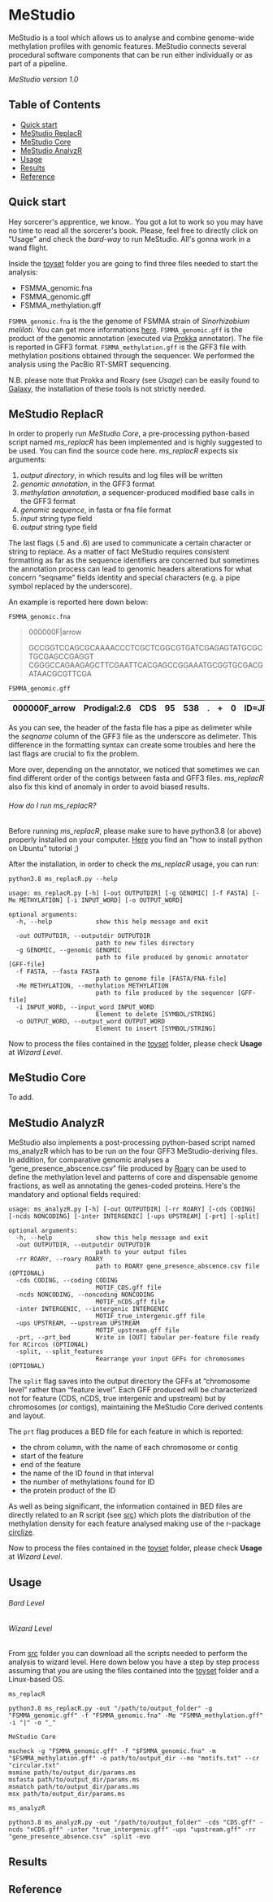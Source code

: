 # MeStudio
MeStudio is a tool which allows us to analyse and combine genome-wide methylation profiles with genomic features.
MeStudio connects several procedural software components that can be run either individually or as part of a pipeline.

*MeStudio version 1.0*

## Table of Contents

- [Quick start](#Quick-start)
- [MeStudio ReplacR](#MeStudio-ReplacR)
- [MeStudio Core](#MeStudio-Core)
- [MeStudio AnalyzR](#MeStudio-AnalyzR)
- [Usage](#Usage)
- [Results](#Results)
- [Reference](#Reference)


## Quick start

Hey sorcerer's apprentice, we know.. You got a lot to work so you may have no time to read all the sorcerer's book.
Please, feel free to directly click on "Usage" and check the *bard-way* to run MeStudio. All's gonna work in a wand flight. 

Inside the [toyset](/toyset/) folder you are going to find three files needed to start the analysis:

- FSMMA_genomic.fna
- FSMMA_genomic.gff
- FSMMA_methylation.gff

```FSMMA_genomic.fna``` is the the genome of FSMMA strain of *Sinorhizobium meliloti*. You can get more informations [here](https://www.ncbi.nlm.nih.gov/data-hub/taxonomy/382/?utm_source=None&utm_medium=referral&utm_campaign=KnownItemSensor:taxname).
```FSMMA_genomic.gff``` is the product of the genomic annotation (executed via [Prokka](https://github.com/tseemann/prokka) annotator). The file is reported in GFF3 format.
```FSMMA_methylation.gff``` is the GFF3 file with methylation positions obtained through the sequencer. We performed the analysis using the PacBio RT-SMRT sequencing.

N.B. please note that Prokka and Roary (see *Usage*) can be easily found to [Galaxy](https://usegalaxy.org), the installation of these tools is not strictly needed.


## MeStudio ReplacR
In order to properly run *MeStudio Core*, a pre-processing python-based script named *ms_replacR* has been implemented and is highly suggested to be used. You can find the source code here.
*ms_replacR* expects six arguments:
1. *output directory*, in which results and log files will be written
2. *genomic annotation*, in the GFF3 format
3. *methylation annotation*, a sequencer-produced modified base calls in the GFF3 format
4. *genomic sequence*, in fasta or fna file format
5. *input* string type field
6. *output* string type field


The last flags (.5 and .6) are used to communicate a certain character or string to replace.
As a matter of fact MeStudio requires consistent formatting as far as the sequence identifiers are concerned but sometimes the annotation process can lead to
genomic headers alterations for what concern “seqname” fields identity and special characters (e.g. a pipe symbol replaced by the underscore).

An example is reported here down below:

```FSMMA_genomic.fna```

> 000000F|arrow
> 
> GCCGGTCCAGCGCAAAACCCTCGCTCGGCGTGATCGAGAGTATGCGCTGCGAGCCGAGGT
> CGGGCCAGAAGAGCTTCGAATTCACGAGCCGGAAATGCGGTGCGACGATAACGCGTTCGA

```FSMMA_genomic.gff```


| 000000F_arrow | Prodigal:2.6 | CDS | 95 | 538 | . | + | 0 | ID=JPHAALHC_00001 |
|---------------|--------------|-----|----|-----|---|---|---|-------------------|

As you can see, the header of the fasta file has a pipe as delimeter while the *seqname* column of the GFF3 file as the underscore as delimeter.
This difference in the formatting syntax can create some troubles and here the last flags are crucial to fix the problem.

More over, depending on the annotator, we noticed that sometimes we can find different order of the contigs between fasta and GFF3 files.
*ms_replacR* also fix this kind of anomaly in order to avoid biased results.


###### How do I run ms_replacR?

Before running *ms_replacR*, please make sure to have python3.8 (or above) properly installed on your computer. [Here](https://phoenixnap.com/kb/how-to-install-python-3-ubuntu) you find an "how to install python on Ubuntu" tutorial ;)

After the installation, in order to check the *ms_replacR* usage, you can run:

```
python3.8 ms_replacR.py --help

usage: ms_replacR.py [-h] [-out OUTPUTDIR] [-g GENOMIC] [-f FASTA] [-Me METHYLATION] [-i INPUT_WORD] [-o OUTPUT_WORD]

optional arguments:
  -h, --help            show this help message and exit
  
  -out OUTPUTDIR, --outputdir OUTPUTDIR
                        path to new files directory
  -g GENOMIC, --genomic GENOMIC
                        path to file produced by genomic annotator [GFF-file]
  -f FASTA, --fasta FASTA
                        path to genome file [FASTA/FNA-file]
  -Me METHYLATION, --methylation METHYLATION
                        path to file produced by the sequencer [GFF-file]
  -i INPUT_WORD, --input_word INPUT_WORD
                        Element to delete [SYMBOL/STRING]
  -o OUTPUT_WORD, --output_word OUTPUT_WORD
                        Element to insert [SYMBOL/STRING]
 ```

Now to process the files contained in the [toyset](/toyset/) folder, please check **Usage** at *Wizard Level*.

## MeStudio Core
To add.
## MeStudio AnalyzR
MeStudio also implements a post-processing python-based script named ms_analyzR which has to be run on the four GFF3 MeStudio-deriving files. 
In addition, for comparative genomic analyses a “gene_presence_abscence.csv” file produced by [Roary](https://sanger-pathogens.github.io/Roary/) can be used to
define the methylation level and patterns of core and dispensable genome fractions, as well as annotating the genes-coded proteins.
Here's the mandatory and optional fields required:

```
usage: ms_analyzR.py [-h] [-out OUTPUTDIR] [-rr ROARY] [-cds CODING] [-ncds NONCODING] [-inter INTERGENIC] [-ups UPSTREAM] [-prt] [-split]

optional arguments:
  -h, --help            show this help message and exit
  -out OUTPUTDIR, --outputdir OUTPUTDIR
                        path to your output files
  -rr ROARY, --roary ROARY
                        path to ROARY gene_presence_abscence.csv file (OPTIONAL)
  -cds CODING, --coding CODING
                        MOTIF_CDS.gff file
  -ncds NONCODING, --noncoding NONCODING
                        MOTIF_nCDS.gff file
  -inter INTERGENIC, --intergenic INTERGENIC
                        MOTIF_true_intergenic.gff file
  -ups UPSTREAM, --upstream UPSTREAM
                        MOTIF_upstream.gff file
  -prt, --prt_bed       Write in [OUT] tabular per-feature file ready for RCircos (OPTIONAL)
  -split, --split_features
                        Rearrange your input GFFs for chromosomes (OPTIONAL)
```
The `split` flag saves into the output directory the GFFs at “chromosome level” rather than “feature level”. Each GFF produced will be characterized not for
feature (CDS, nCDS, true intergenic and upstream) but by chromosomes (or contigs), maintaining the MeStudio Core derived contents and layout. 

The `prt` flag produces a BED file for each feature in which is reported: 
- the chrom column, with the name of each chromosome or contig
- start of the feature
- end of the feature
- the name of the ID found in that interval
- the number of methylations found for ID
- the protein product of the ID
 
As well as being significant, the information contained in BED files are directly related to an R script (see [src](/src/)) which plots the distribution of the
methylation density for each feature analysed making use of the r-package [circlize](https://jokergoo.github.io/circlize_book/book/). 

Now to process the files contained in the [toyset](/toyset/) folder, please check **Usage** at *Wizard Level*.

## Usage

###### Bard Level

###### Wizard Level
From [src](/src/) folder you can download all the scripts needed to perform the analysis to wizard level.
Here down below you have a step by step process assuming that you are using the files contained into the [toyset](/toyset/) folder and a Linux-based OS.

`ms_replacR`
```
python3.8 ms_replacR.py -out "/path/to/output_folder" -g "FSMMA_genomic.gff" -f "FSMMA_genomic.fna" -Me "FSMMA_methylation.gff" -i "|" -o "_"
```
`MeStudio Core`

```
mscheck -g "FSMMA_genomic.gff" -f "$FSMMA_genomic.fna" -m "$FSMMA_methylation.gff" -o path/to/output_dir --mo "motifs.txt" --cr "circular.txt"
msmine path/to/output_dir/params.ms
msfasta path/to/output_dir/params.ms
msmatch path/to/output_dir/params.ms
msx path/to/output_dir/params.ms
```

`ms_analyzR`
```
python3.8 ms_analyzR.py -out "/path/to/output_folder" -cds "CDS.gff" -ncds "nCDS.gff" -inter "true_intergenic.gff" -ups "upstream.gff" -rr "gene_presence_absence.csv" -split -evo
```

## Results
## Reference
  
